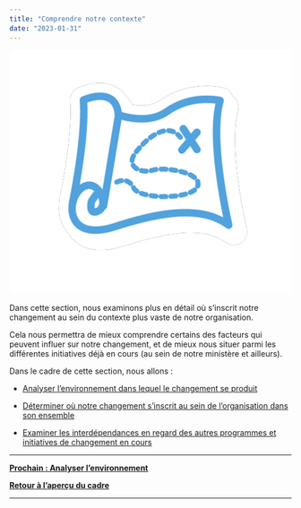 ```yaml
---
title: "Comprendre notre contexte"
date: "2023-01-31"
---
```


![](/images/FLC-Strategizing.png)

Dans cette section, nous examinons plus en détail où s’inscrit notre changement au sein du contexte plus vaste de notre organisation.

Cela nous permettra de mieux comprendre certains des facteurs qui peuvent influer sur notre changement, et de mieux nous situer parmi les différentes initiatives déjà en cours (au sein de notre ministère et ailleurs).

Dans le cadre de cette section, nous allons :

- [Analyser l’environnement dans lequel le changement se produit](/analyser-lenvironnement/)

- [Déterminer où notre changement s’inscrit au sein de l’organisation dans son ensemble](/determiner-ou-sinscrit-notre-changement/)

- [Examiner les interdépendances en regard des autres programmes et initiatives de changement en cours](/comprendre-nos-interdependances/)

* * *

[**Prochain : Analyser l’environnement**](/analyser-lenvironnement/)

[**Retour à l’aperçu du cadre**](/un-cadre-pour-diriger-le-changement/)

* * *
